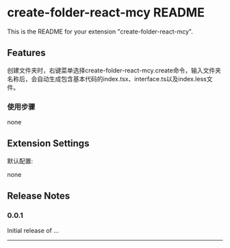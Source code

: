 # create-folder-react-mcy README

This is the README for 
your extension 
"create-folder-react-mcy".

## Features

创建文件夹时，右键菜单选择create-folder-react-mcy.create命令，输入文件夹名称后，会自动生成包含基本代码的index.tsx、interface.ts以及index.less文件。

### 使用步骤
none


## Extension Settings

默认配置:

none

## Release Notes

### 0.0.1

Initial release of ...

---------------------------------------------------